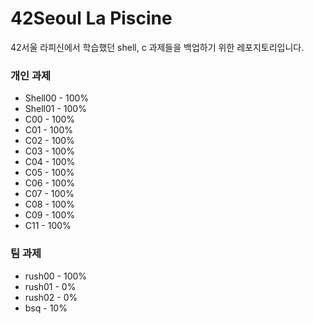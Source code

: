 # 42Seoul La Piscine
42서울 라피신에서 학습했던 shell, c 과제들을 백업하기 위한 레포지토리입니다.

### 개인 과제
- Shell00 - 100%
- Shell01 - 100%
- C00 - 100%
- C01 - 100%
- C02 - 100%
- C03 - 100%
- C04 - 100%
- C05 - 100%
- C06 - 100%
- C07 - 100%
- C08 - 100%
- C09 - 100%
- C11 - 100%

### 팀 과제
- rush00 - 100%
- rush01 - 0%
- rush02 - 0%
- bsq - 10%
